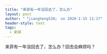 ```yaml
---
title: "来菲有一年没回去了，怎么办"
layout: post
author: "「jiangheng520」 on 2020-1-15 11:17"
header-style: text
tags:
  - 新闻
---
```


<head></head>
<body>
  来菲有一年没回去了，怎么办？回去会麻烦吗？
 <br>
</body>


